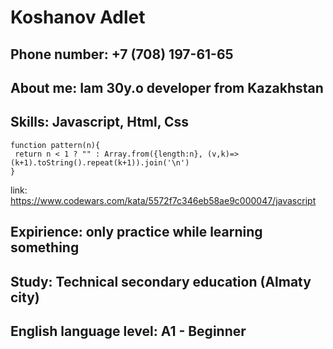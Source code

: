 # Koshanov Adlet
## Phone number: +7 (708) 197-61-65
## About me: Iam 30y.o developer from Kazakhstan
## Skills: Javascript, Html, Css
```
function pattern(n){
 return n < 1 ? "" : Array.from({length:n}, (v,k)=>(k+1).toString().repeat(k+1)).join('\n')
}
```
link: https://www.codewars.com/kata/5572f7c346eb58ae9c000047/javascript

## Expirience: only practice while learning something
## Study: Technical secondary education (Almaty city)
## English language level: A1 - Beginner
